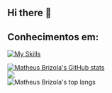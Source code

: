 ## Hi there 👋

## Conhecimentos em:
[![My Skills](https://skillicons.dev/icons?i=java,spring,kotlin,js,html,css,bootstrap,react,docker,mysql,mongodb,postman,selenium)](https://skillicons.dev)

[![Matheus Brizola's GitHub stats](https://github-readme-stats.vercel.app/api?username=MatheusBrizza&show_icons=true&include_all_commits=true&count_private=true)](https://github.com/MatheusBrizza)<br/>
![](https://github-readme-streak-stats.herokuapp.com/?user=MatheusBrizza&hide_border=false)<br/>
![Matheus Brizola's top langs](https://github-readme-stats.vercel.app/api/top-langs/?username=MatheusBrizza&layout=compact&langs_count=16)
<!--
**MatheusBrizza/MatheusBrizza** is a ✨ _special_ ✨ repository because its `README.md` (this file) appears on your GitHub profile.

Here are some ideas to get you started:

- 🔭 I’m currently working on ...
- 🌱 I’m currently learning ...
- 👯 I’m looking to collaborate on ...
- 🤔 I’m looking for help with ...
- 💬 Ask me about ...
- 📫 How to reach me: ...
- 😄 Pronouns: ...
- ⚡ Fun fact: ...
-->

